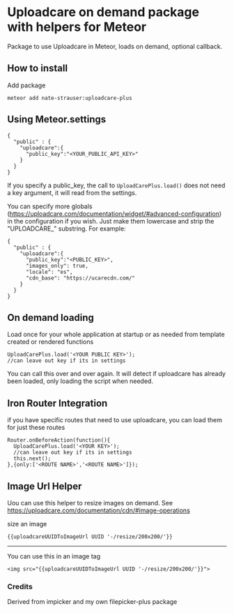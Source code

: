 # Uploadcare on demand package with helpers for Meteor

Package to use Uploadcare in Meteor, loads on demand, optional callback.

## How to install

Add package
```
meteor add nate-strauser:uploadcare-plus
```

## Using Meteor.settings

```
{
  "public" : {
    "uploadcare":{
      "public_key":"<YOUR_PUBLIC_API_KEY>"
    }
  }
}
```

If you specify a public_key, the call to `UploadCarePlus.load()` does not need a key argument, it will read from the settings.

You can specify more globals (https://uploadcare.com/documentation/widget/#advanced-configuration) in the configuration if you wish. Just make them lowercase and strip the "UPLOADCARE_" substring. For example:

```
{
  "public" : {
    "uploadcare":{
      "public_key":"<PUBLIC_KEY>",
      "images_only": true,
      "locale": "es",
      "cdn_base": "https://ucarecdn.com/"
    }
  }
}
```

## On demand loading

Load once for your whole application at startup or as needed from template created or rendered functions
```
UploadCarePlus.load('<YOUR PUBLIC KEY>');
//can leave out key if its in settings
```

You can call this over and over again.  It will detect if uploadcare has already been loaded, only loading the script when needed.

## Iron Router Integration

if you have specific routes that need to use uploadcare, you can load them for just these routes
```
Router.onBeforeAction(function(){
  UploadCarePlus.load('<YOUR KEY>');
  //can leave out key if its in settings
  this.next();
},{only:['<ROUTE NAME>','<ROUTE NAME>']});
```

## Image Url Helper
Uou can use this helper to resize images on demand.  See https://uploadcare.com/documentation/cdn/#image-operations


size an image
```
{{uploadcareUUIDToImageUrl UUID '-/resize/200x200/'}}
```


-----

You can use this in an image tag
```
<img src="{{uploadcareUUIDToImageUrl UUID '-/resize/200x200/'}}">
```


### Credits
Derived from impicker and my own filepicker-plus package
